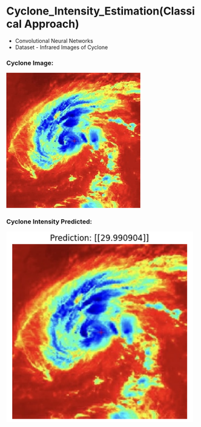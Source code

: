 # Cyclone_Intensity_Estimation(Classical Approach)
- Convolutional Neural Networks
- Dataset - Infrared Images of Cyclone
### Cyclone Image:
![Test Image](https://github.com/kaina14/Classical_Cyclone_Intensity_Estimation/blob/main/35.jpg)

### Cyclone Intensity Predicted:
![Predicted Image](predicted.png)
